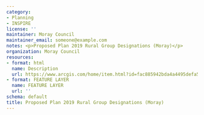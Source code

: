 ```yaml
---
category:
- Planning
- INSPIRE
license: ''
maintainer: Moray Council
maintainer_email: someone@example.com
notes: <p>Proposed Plan 2019 Rural Group Designations (Moray)</p>
organization: Moray Council
resources:
- format: html
  name: Description
  url: https://www.arcgis.com/home/item.html?id=fac885942bda4a4495defa595ad64415
- format: FEATURE LAYER
  name: FEATURE LAYER
  url: ''
schema: default
title: Proposed Plan 2019 Rural Group Designations (Moray)
---
```


